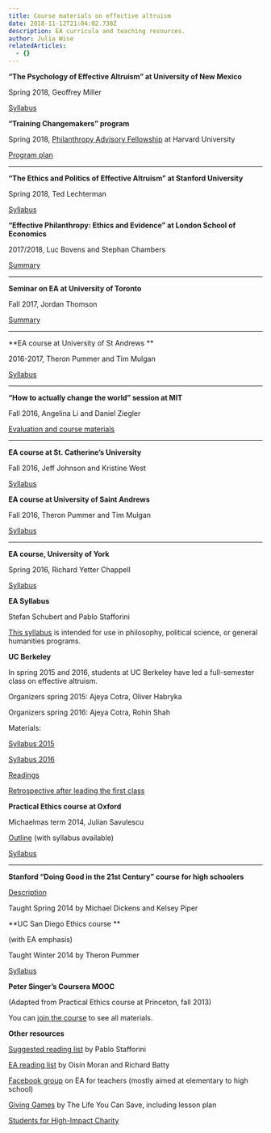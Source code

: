 ```yaml
---
title: Course materials on effective altruism
date: 2018-11-12T21:04:02.738Z
description: EA curricula and teaching resources.
author: Julia Wise
relatedArticles:
  - {}
---
```

**“The Psychology of Effective Altruism” at University of New Mexico**

Spring 2018, Geoffrey Miller

[Syllabus](https://www.primalpoly.com/s/syllabus-draft-jan24d.docx)



**“Training Changemakers” program**

Spring 2018, [Philanthropy Advisory Fellowship](http://www.harvardea.org/blog/changemakers) at Harvard University

[Program plan](https://static1.squarespace.com/static/55f47404e4b06b1754d1df07/t/5ade657e0e2e723a8dab77b8/1524524415364/Schmidt+Futures+EA+Final+Report.pdf)



- - -

**“The Ethics and Politics of Effective Altruism” at Stanford University**

Spring 2018, Ted Lechterman

[Syllabus](https://drive.google.com/file/d/1IfXPvx7H7vffWC2HP-V1rfA9N7kfyDzb/view?usp=sharing)



**“Effective Philanthropy: Ethics and Evidence” at London School of Economics**

2017/2018, Luc Bovens and Stephan Chambers

[Summary](http://www.lse.ac.uk/resources/calendar/courseGuides/PH/2017_PH332.htm)



- - -

**Seminar on EA at University of Toronto**

Fall 2017, Jordan Thomson

[Summary](http://undergraduate.philosophy.utoronto.ca/courses/400-level-courses/)



- - -

**EA course at University of St Andrews **

2016-2017, Theron Pummer and Tim Mulgan

[Syllabus](http://theronpummer.com/wp-content/uploads/2016/09/EA-module.pdf)



- - -

**“How to actually change the world” session at MIT**

Fall 2016, Angelina Li and Daniel Ziegler

[Evaluation and course materials](https://docs.google.com/document/d/1J0adNgLW3D6Bzm3LhWXLcPA7_lS7ebcMveGH9qNr5rc/edit?usp=sharing)



- - -

**EA course at St. Catherine’s University**

Fall 2016, Jeff Johnson and Kristine West

[Syllabus](https://drive.google.com/open?id=0B7gFwm62SEPCQURHal93QVlZems3MHc4RVgzM0tHZG5yNGFN)



**EA course at University of Saint Andrews**

Fall 2016, Theron Pummer and Tim Mulgan

[Syllabus](http://theronpummer.com/wp-content/uploads/2016/08/Pummer-EA-module.pdf)



- - -

**EA course, University of York**

Spring 2016, Richard Yetter Chappell

[Syllabus](http://www.philosophyetc.net/2016/04/teaching-effective-altruism.html)



**EA Syllabus**

Stefan Schubert and Pablo Stafforini

[This syllabus](https://docs.google.com/document/d/1XThxWDsU7sVlRkd8pJB-zHTOV4oeh6ejx3aLkM1CqjY/edit#heading=h.tl5gfh63te9h) is intended for use in philosophy, political science, or general humanities programs. 



**UC Berkeley**

In spring 2015 and 2016, students at UC Berkeley have led a full-semester class on effective altruism. 

Organizers spring 2015: Ajeya Cotra, Oliver Habryka

Organizers spring 2016: Ajeya Cotra, Rohin Shah

Materials:

[Syllabus 2015](https://docs.google.com/document/d/1Fc9K9mbSrOFCrQTY7E7VsVC4kB1gQ-ImaSejSmFOlKE/edit?usp=sharing)

[Syllabus 2016](https://docs.google.com/document/d/1pUpN9zQnBBOk7L-ectinoiwCOCmB8SWc0ojL76a7Zhg/edit?usp=sharing)

[Readings](https://docs.google.com/document/d/1cn718iQcbQ95NPfAigWy_ykNIJOqYuSNwdlZ_pfObiY/edit)

[Retrospective after leading the first class](https://docs.google.com/document/d/12borEzA8SD9lSLRa8ciZESwoI9LFToodxEqE8XCXx5A/edit?usp=sharing)



**Practical Ethics course at Oxford**

Michaelmas term 2014, Julian Savulescu

[Outline](http://www.practicalethics.ox.ac.uk/about_us/graduate_study/BPhil) (with syllabus available)

[Syllabus](https://philosophy.ucsd.edu/courses/syllabi/14winter/phil028wi14.pdf)



- - -

**Stanford “Doing Good in the 21st Century” course for high schoolers**

[Description](https://www.stanfordesp.org/learn/Splash/2014_Spring/catalog#class_3446)

Taught Spring 2014 by Michael Dickens and Kelsey Piper



**UC San Diego Ethics course **

(with EA emphasis)

Taught Winter 2014 by Theron Pummer

[Syllabus](https://philosophy.ucsd.edu/courses/syllabi/14winter/phil028wi14.pdf)



**Peter Singer’s Coursera MOOC**

(Adapted from Practical Ethics course at Princeton, fall 2013)

You can [join the course](https://www.coursera.org/learn/altruism) to see all materials.



**Other resources**

[Suggested reading list](http://www.stafforini.com/blog/bibliography-for-a-course-on-effective-altruism/) by Pablo Stafforini

[EA reading list](http://www.effective-altruism.com/ea/5f/effective_altruism_reading_list/) by Oisín Moran and Richard Batty

[Facebook group](https://www.facebook.com/groups/1095037267174400/) on EA for teachers (mostly aimed at elementary to high school)

[Giving Games](https://docs.google.com/document/d/1S9hK8LeW0VEHRh12WZ-fsf4uNz0UsrEjF8DLFeX7gcU/edit) by The Life You Can Save, including lesson plan

[Students for High-Impact Charity](https://shicschools.org/)
